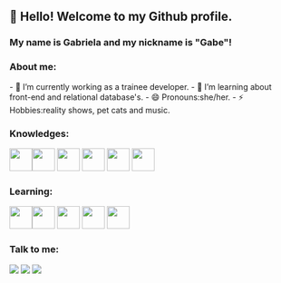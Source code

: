 
## 👋 Hello! Welcome to my Github profile.
### My name is Gabriela and my nickname is "Gabe"!
<h3> About me: </h3>
- 🔭 I’m currently working as a trainee developer.
- 🌱 I’m learning about front-end and relational database's.
- 😄 Pronouns:she/her.
- ⚡ Hobbies:reality shows, pet cats and music.

<p> <h3>Knowledges:</h3></p>

<img src="https://cdn.jsdelivr.net/gh/devicons/devicon/icons/html5/html5-original.svg" width="40" height="40" /><img src="https://cdn.jsdelivr.net/gh/devicons/devicon/icons/css3/css3-original.svg" width="40" height="40"/> <img src="https://cdn.jsdelivr.net/gh/devicons/devicon/icons/javascript/javascript-original.svg" width="40" height="40" />
<img src="https://cdn.jsdelivr.net/gh/devicons/devicon/icons/github/github-original.svg"  width="40" height="40" /> <img src="https://cdn.jsdelivr.net/gh/devicons/devicon/icons/mysql/mysql-original.svg" width="40" height="40" /> <img src="https://cdn.jsdelivr.net/gh/devicons/devicon/icons/microsoftsqlserver/microsoftsqlserver-plain.svg" width="40" height="40" />

<p> <h3>Learning:</h3></p>

<img src="https://cdn.jsdelivr.net/gh/devicons/devicon/icons/bootstrap/bootstrap-original.svg"  width="40" height="40" /><img src="https://cdn.jsdelivr.net/gh/devicons/devicon/icons/nodejs/nodejs-original.svg" width="40" height="40" /> <img src="https://cdn.jsdelivr.net/gh/devicons/devicon/icons/react/react-original.svg" width="40" height="40" /> <img src="https://cdn.jsdelivr.net/gh/devicons/devicon/icons/figma/figma-original.svg" width="40" height="40" /> <img src="https://cdn.jsdelivr.net/gh/devicons/devicon/icons/oracle/oracle-original.svg" width="40" height="40"/>

<h3> Talk to me:</h3>

<div>
<a href="https://www.instagram.com/gabeanchini/" target="_blank"><img src="https://img.shields.io/badge/-Instagram-%23E4405F?style=for-the-badge&logo=instagram&logoColor=white" target="_blank"></a>
<a href = "mailto:gabibisdx@gmail.com"><img src="https://img.shields.io/badge/Gmail-D14836?style=for-the-badge&logo=gmail&logoColor=white" target="_blank"></a>
<a href="https://www.linkedin.com/in/gabriela-bianchini-044450187/" target="_blank"><img src="https://img.shields.io/badge/-LinkedIn-%230077B5?style=for-the-badge&logo=linkedin&logoColor=white" target="_blank"></a>   
</div>
